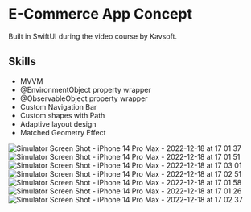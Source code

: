# E-Commerce App Concept

Built in SwiftUI during the video course by Kavsoft.

## Skills
* MVVM
* @EnvironmentObject property wrapper
* @ObservableObject property wrapper
* Custom Navigation Bar
* Custom shapes with Path
* Adaptive layout design
* Matched Geometry Effect

![Simulator Screen Shot - iPhone 14 Pro Max - 2022-12-18 at 17 01 37](https://user-images.githubusercontent.com/105809030/208300166-11342847-2c99-4bf0-a6c0-b217f4ed519b.png)
![Simulator Screen Shot - iPhone 14 Pro Max - 2022-12-18 at 17 01 51](https://user-images.githubusercontent.com/105809030/208300181-58096197-e2d0-46c5-8841-06a27fb59a23.png)
![Simulator Screen Shot - iPhone 14 Pro Max - 2022-12-18 at 17 03 01](https://user-images.githubusercontent.com/105809030/208300190-f66f7830-73eb-4adc-a6eb-a57434939349.png)
![Simulator Screen Shot - iPhone 14 Pro Max - 2022-12-18 at 17 02 51](https://user-images.githubusercontent.com/105809030/208300194-b468c74b-0c7b-4ae2-8960-085e1d04d2c0.png)
![Simulator Screen Shot - iPhone 14 Pro Max - 2022-12-18 at 17 01 58](https://user-images.githubusercontent.com/105809030/208300207-71ca4225-0660-45ee-8256-168625969240.png)
![Simulator Screen Shot - iPhone 14 Pro Max - 2022-12-18 at 17 01 26](https://user-images.githubusercontent.com/105809030/208300213-eb755eae-e144-4bf5-a05b-c58aadf58004.png)
![Simulator Screen Shot - iPhone 14 Pro Max - 2022-12-18 at 17 02 37](https://user-images.githubusercontent.com/105809030/208300215-7a0882e8-1fc0-4cfd-87bc-28b549aca1e4.png)
